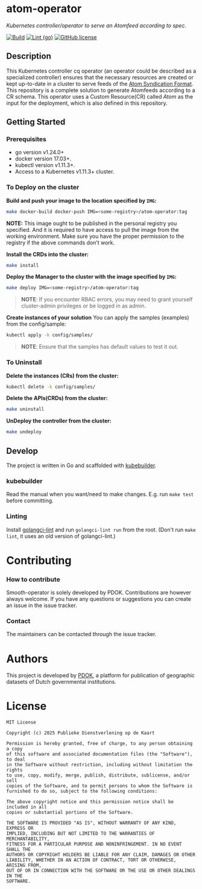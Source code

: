 # atom-operator
_Kubernetes controller/operator to serve an Atomfeed according to spec._

[![Build](https://github.com/PDOK/atom-operator/actions/workflows/build-and-publish-image.yml/badge.svg)](https://github.com/PDOK/atom-operator/actions/workflows/build-and-publish-image.yml)
[![Lint (go)](https://github.com/PDOK/atom-operator/actions/workflows/lint.yml/badge.svg)](https://github.com/PDOK/atom-operator/actions/workflows/lint.yml)
[![GitHub license](https://img.shields.io/github/license/PDOK/atom-operator)](https://github.com/PDOK/atom-operator/blob/master/LICENSE)

## Description
This Kubernetes controller cq operator (an operator could be described as a specialized controller)
ensures that the necessary resources are created or kept up-to-date in a cluster
to serve feeds of the [Atom Syndication Format](https://www.ietf.org/rfc/rfc4287.txt). This repository is a complete solution to generate Atomfeeds according to a CR schema.
This operator uses a Custom Resource(CR) called _Atom_ as the input for the deployment, which is also defined in this repository.


## Getting Started

### Prerequisites
- go version v1.24.0+
- docker version 17.03+.
- kubectl version v1.11.3+.
- Access to a Kubernetes v1.11.3+ cluster.

### To Deploy on the cluster
**Build and push your image to the location specified by `IMG`:**

```sh
make docker-build docker-push IMG=<some-registry>/atom-operator:tag
```

**NOTE:** This image ought to be published in the personal registry you specified.
And it is required to have access to pull the image from the working environment.
Make sure you have the proper permission to the registry if the above commands don’t work.

**Install the CRDs into the cluster:**

```sh
make install
```

**Deploy the Manager to the cluster with the image specified by `IMG`:**

```sh
make deploy IMG=<some-registry>/atom-operator:tag
```

> **NOTE**: If you encounter RBAC errors, you may need to grant yourself cluster-admin
privileges or be logged in as admin.

**Create instances of your solution**
You can apply the samples (examples) from the config/sample:

```sh
kubectl apply -k config/samples/
```

>**NOTE**: Ensure that the samples has default values to test it out.

### To Uninstall
**Delete the instances (CRs) from the cluster:**

```sh
kubectl delete -k config/samples/
```

**Delete the APIs(CRDs) from the cluster:**

```sh
make uninstall
```

**UnDeploy the controller from the cluster:**

```sh
make undeploy
```

## Develop

The project is written in Go and scaffolded with [kubebuilder](https://kubebuilder.io).

### kubebuilder

Read the manual when you want/need to make changes.
E.g. run `make test` before committing.

### Linting

Install [golangci-lint](https://golangci-lint.run/usage/install/) and run `golangci-lint run`
from the root.
(Don't run `make lint`, it uses an old version of golangci-lint.)

# Contributing

### How to contribute
Smooth-operator is solely developed by PDOK. Contributions are however always welcome. If you have any questions or suggestions you can create an issue in the issue tracker.

### Contact
The maintainers can be contacted through the issue tracker.

# Authors
This project is developed by [PDOK](https://www.pdok.nl/), a platform for publication of geographic datasets of Dutch governmental institutions.

# License

```
MIT License

Copyright (c) 2025 Publieke Dienstverlening op de Kaart

Permission is hereby granted, free of charge, to any person obtaining a copy
of this software and associated documentation files (the "Software"), to deal
in the Software without restriction, including without limitation the rights
to use, copy, modify, merge, publish, distribute, sublicense, and/or sell
copies of the Software, and to permit persons to whom the Software is
furnished to do so, subject to the following conditions:

The above copyright notice and this permission notice shall be included in all
copies or substantial portions of the Software.

THE SOFTWARE IS PROVIDED "AS IS", WITHOUT WARRANTY OF ANY KIND, EXPRESS OR
IMPLIED, INCLUDING BUT NOT LIMITED TO THE WARRANTIES OF MERCHANTABILITY,
FITNESS FOR A PARTICULAR PURPOSE AND NONINFRINGEMENT. IN NO EVENT SHALL THE
AUTHORS OR COPYRIGHT HOLDERS BE LIABLE FOR ANY CLAIM, DAMAGES OR OTHER
LIABILITY, WHETHER IN AN ACTION OF CONTRACT, TORT OR OTHERWISE, ARISING FROM,
OUT OF OR IN CONNECTION WITH THE SOFTWARE OR THE USE OR OTHER DEALINGS IN THE
SOFTWARE.
```

